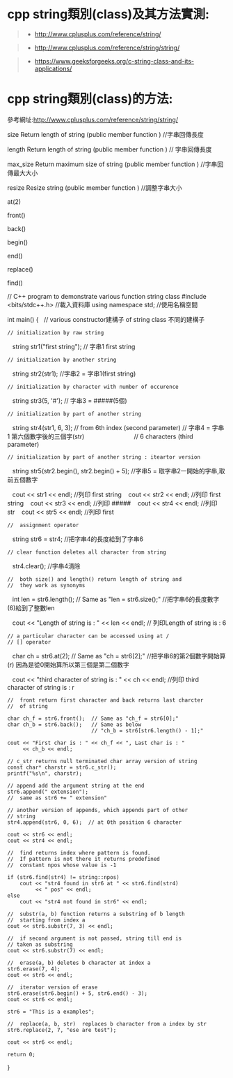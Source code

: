 # cpp string類別(class)及其方法實測:
>* http://www.cplusplus.com/reference/string/

>* http://www.cplusplus.com/reference/string/string/

>* https://www.geeksforgeeks.org/c-string-class-and-its-applications/

# cpp string類別(class)的方法:
參考網址:http://www.cplusplus.com/reference/string/string/

size
Return length of string (public member function ) //字串回傳長度

length
Return length of string (public member function ) // 字串回傳長度

max_size
Return maximum size of string (public member function ) //字串回傳最大大小

resize
Resize string (public member function ) //調整字串大小

at(2)

front()

back()

begin()

end()

replace()

find()

// C++ program to demonstrate various function string class
#include <bits/stdc++.h> //載入資料庫
using namespace std; //使用名稱空間
 
int main()
{
    // various constructor建構子 of string class 不同的建構子
 
    // initialization by raw string
    string str1("first string"); // 字串1 first string
 
    // initialization by another string
    string str2(str1); //字串2 = 字串1(first string)
 
    // initialization by character with number of occurence
    string str3(5, '#'); // 字串3 = #####(5個)
 
    // initialization by part of another string
    string str4(str1, 6, 3); // from 6th index (second parameter) // 字串4 = 字串1 第六個數字後的三個字(str)
                             // 6 characters (third parameter)
 
    // initialization by part of another string : iteartor version
    string str5(str2.begin(), str2.begin() + 5); //字串5 = 取字串2一開始的字串,取前五個數字
 
    cout << str1 << endl; //列印 first string
    cout << str2 << endl; //列印 first string
    cout << str3 << endl; //列印 #####
    cout << str4 << endl; //列印 str
    cout << str5 << endl; //列印 first
 
    //  assignment operator
    string str6 = str4; //把字串4的長度給到了字串6
 
    // clear function deletes all character from string
    str4.clear(); //字串4清除
 
    //  both size() and length() return length of string and
    //  they work as synonyms
    int len = str6.length(); // Same as "len = str6.size();" //把字串6的長度數字(6)給到了整數len
   
 
    cout << "Length of string is : " << len << endl; // 列印Length of string is : 6
 
    // a particular character can be accessed using at /
    // [] operator
    char ch = str6.at(2); //  Same as "ch = str6[2];" //把字串6的第2個數字開始算(r) 因為是從0開始算所以第三個是第二個數字
 
 
    cout << "third character of string is : " << ch << endl; //列印 third character of string is : r
 
    //  front return first character and back returns last charcter
    //  of string
 
    char ch_f = str6.front();  // Same as "ch_f = str6[0];"
    char ch_b = str6.back();   // Same as below
                               // "ch_b = str6[str6.length() - 1];"
 
    cout << "First char is : " << ch_f << ", Last char is : "
         << ch_b << endl;
 
    // c_str returns null terminated char array version of string
    const char* charstr = str6.c_str();
    printf("%s\n", charstr);
 
    // append add the argument string at the end
    str6.append(" extension");
    //  same as str6 += " extension"
 
    // another version of appends, which appends part of other
    // string
    str4.append(str6, 0, 6);  // at 0th position 6 character
 
    cout << str6 << endl;
    cout << str4 << endl;
 
    //  find returns index where pattern is found.
    //  If pattern is not there it returns predefined
    //  constant npos whose value is -1
 
    if (str6.find(str4) != string::npos)
        cout << "str4 found in str6 at " << str6.find(str4)
             << " pos" << endl;
    else
        cout << "str4 not found in str6" << endl;
 
    //  substr(a, b) function returns a substring of b length
    //  starting from index a
    cout << str6.substr(7, 3) << endl;
 
    //  if second argument is not passed, string till end is
    // taken as substring
    cout << str6.substr(7) << endl;
 
    //  erase(a, b) deletes b character at index a
    str6.erase(7, 4);
    cout << str6 << endl;
 
    //  iterator version of erase
    str6.erase(str6.begin() + 5, str6.end() - 3);
    cout << str6 << endl;
 
    str6 = "This is a examples";
 
    //  replace(a, b, str)  replaces b character from a index by str
    str6.replace(2, 7, "ese are test");
 
    cout << str6 << endl;
 
    return 0;
}

